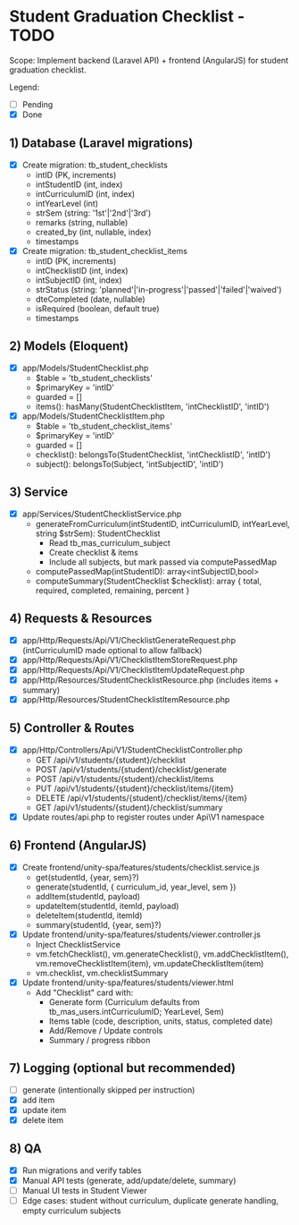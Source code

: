 # Student Graduation Checklist - TODO

Scope: Implement backend (Laravel API) + frontend (AngularJS) for student graduation checklist.

Legend:
- [ ] Pending
- [x] Done

## 1) Database (Laravel migrations)
- [x] Create migration: tb_student_checklists
  - intID (PK, increments)
  - intStudentID (int, index)
  - intCurriculumID (int, index)
  - intYearLevel (int)
  - strSem (string: '1st'|'2nd'|'3rd')
  - remarks (string, nullable)
  - created_by (int, nullable, index)
  - timestamps
- [x] Create migration: tb_student_checklist_items
  - intID (PK, increments)
  - intChecklistID (int, index)
  - intSubjectID (int, index)
  - strStatus (string: 'planned'|'in-progress'|'passed'|'failed'|'waived')
  - dteCompleted (date, nullable)
  - isRequired (boolean, default true)
  - timestamps

## 2) Models (Eloquent)
- [x] app/Models/StudentChecklist.php
  - $table = 'tb_student_checklists'
  - $primaryKey = 'intID'
  - guarded = []
  - items(): hasMany(StudentChecklistItem, 'intChecklistID', 'intID')
- [x] app/Models/StudentChecklistItem.php
  - $table = 'tb_student_checklist_items'
  - $primaryKey = 'intID'
  - guarded = []
  - checklist(): belongsTo(StudentChecklist, 'intChecklistID', 'intID')
  - subject(): belongsTo(Subject, 'intSubjectID', 'intID')

## 3) Service
- [x] app/Services/StudentChecklistService.php
  - generateFromCurriculum(intStudentID, intCurriculumID, intYearLevel, string $strSem): StudentChecklist
    - Read tb_mas_curriculum_subject
    - Create checklist & items
    - Include all subjects, but mark passed via computePassedMap
  - computePassedMap(intStudentID): array<intSubjectID,bool>
  - computeSummary(StudentChecklist $checklist): array { total, required, completed, remaining, percent }

## 4) Requests & Resources
- [x] app/Http/Requests/Api/V1/ChecklistGenerateRequest.php (intCurriculumID made optional to allow fallback)
- [x] app/Http/Requests/Api/V1/ChecklistItemStoreRequest.php
- [x] app/Http/Requests/Api/V1/ChecklistItemUpdateRequest.php
- [x] app/Http/Resources/StudentChecklistResource.php (includes items + summary)
- [x] app/Http/Resources/StudentChecklistItemResource.php

## 5) Controller & Routes
- [x] app/Http/Controllers/Api/V1/StudentChecklistController.php
  - GET /api/v1/students/{student}/checklist
  - POST /api/v1/students/{student}/checklist/generate
  - POST /api/v1/students/{student}/checklist/items
  - PUT /api/v1/students/{student}/checklist/items/{item}
  - DELETE /api/v1/students/{student}/checklist/items/{item}
  - GET /api/v1/students/{student}/checklist/summary
- [x] Update routes/api.php to register routes under Api\V1 namespace

## 6) Frontend (AngularJS)
- [x] Create frontend/unity-spa/features/students/checklist.service.js
  - get(studentId, {year, sem}?)
  - generate(studentId, { curriculum_id, year_level, sem })
  - addItem(studentId, payload)
  - updateItem(studentId, itemId, payload)
  - deleteItem(studentId, itemId)
  - summary(studentId, {year, sem}?)
- [x] Update frontend/unity-spa/features/students/viewer.controller.js
  - Inject ChecklistService
  - vm.fetchChecklist(), vm.generateChecklist(), vm.addChecklistItem(), vm.removeChecklistItem(item), vm.updateChecklistItem(item)
  - vm.checklist, vm.checklistSummary
- [x] Update frontend/unity-spa/features/students/viewer.html
  - Add "Checklist" card with:
    - Generate form (Curriculum defaults from tb_mas_users.intCurriculumID; YearLevel, Sem)
    - Items table (code, description, units, status, completed date)
    - Add/Remove / Update controls
    - Summary / progress ribbon

## 7) Logging (optional but recommended)
- [ ] generate (intentionally skipped per instruction)
- [x] add item
- [x] update item
- [x] delete item

## 8) QA
- [x] Run migrations and verify tables
- [x] Manual API tests (generate, add/update/delete, summary)
- [ ] Manual UI tests in Student Viewer
- [ ] Edge cases: student without curriculum, duplicate generate handling, empty curriculum subjects
